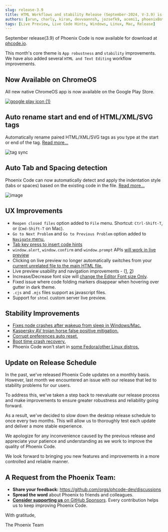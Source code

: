 ```yaml
---
slug: release-3.9
title: HTML Workflows and stability Release (September-2024, V-3.9) is now Live 
authors: [arun, charly, kiran, devvaannsh, jozsefk9, acemi1, phoenixBot]
tags: [Live Preview, Live Code Hints, Windows, Linux, Mac, Release]
---
```


September release(3.9) of Phoenix Code is now available for download at
[phcode.io](https://phcode.io).

This month's core theme is `App robustness` and `stability` improvements.
We have also added several `HTML and Text Editing` workflow improvements.

## Now Available on ChromeOS

All new native ChromeOS app is now available on the Google Play Store.

[![google play icon (1)](https://github.com/user-attachments/assets/0a7f20ce-653c-43a8-ac3e-3875ea74df5b)](https://play.google.com/store/apps/details?id=prod.phcode.twa)

## Auto rename start and end of HTML/XML/SVG tags

Automatically rename paired HTML/XML/SVG tags as you type at the start or end of the tag. [Read more...](https://docs.phcode.dev/docs/editing-text/#auto-rename-tag)

![tag sync](https://github.com/user-attachments/assets/ad82db8c-df1c-4c83-a5db-145caab539ec)

## Auto Tab and Spacing detection

Phoenix Code can now automatically detect and apply the indentation style (tabs or spaces) based on the existing code in the file.
[Read more...](https://docs.phcode.dev/docs/editing-text/#auto-space-detection)

![image](https://github.com/user-attachments/assets/0adc47c5-a561-4002-bffb-d7bcde999b9d)

## UX Improvements

- `Reopen closed files` option added to `File` menu. Shortcut: `Ctrl-Shift-T`, or (`Cmd-Shift-T` on Mac).
- `Go to Next Problem` and `Go to Previous Problem` option added to [`Navigate` menu.](https://github.com/phcode-dev/phoenix/pull/1732)
- [Tab key press to insert code hints](https://github.com/orgs/phcode-dev/discussions/1809)
- `window.alert`, `window.confirm` and `window.prompt` APIs [will work in live preview](https://github.com/phcode-dev/phoenix/pull/1814)
- Clicking on live preview no longer automatically switches from your [current unrelated file to the main HTML file.](https://github.com/phcode-dev/phoenix/pull/1800)
- Live preview usability and navigation improvements - ([1](https://github.com/phcode-dev/phoenix/pull/1741), [2](https://github.com/phcode-dev/phoenix/pull/1760))
- Increase/Decrease font size will [change the Editor Font size Only](https://github.com/phcode-dev/phoenix/pull/1799).
- Fixed issue where code folding markers disappear when hovering over gutter in dark theme.
- `.cjs` and `.mjs` files support as javascript files.
- Support for `shtml` custom server live preview.

## Stability Improvements

- [Fixes node crashes after wakeup from sleep in Windows/Mac.](https://github.com/phcode-dev/phoenix/issues/1791) 
- [Kaspersky AV trojan horse false positive mitigation.](https://github.com/phcode-dev/phoenix/issues/1821)
- [Corrupt preferences auto reset.](https://github.com/phcode-dev/phoenix/pull/1818)
- [Boot time crash recovery.](https://github.com/phcode-dev/phoenix/pull/1812)
- Phoenix Code won't start in [some Fedora/other Linux distros.](https://github.com/phcode-dev/phoenix/pull/1740)

## Update on Release Schedule

In the past, we've released Phoenix Code updates on a monthly basis. However, last month we encountered an issue with our release that led to stability problems for our users.

To address this, we've taken a step back to reevaluate our release process and make improvements to ensure greater robustness and reliability going forward.

As a result, we've decided to slow down the desktop release schedule to once every two months. This will allow us to thoroughly test each update and deliver a more stable experience.

We apologize for any inconvenience caused by the previous release and appreciate your patience and understanding as we work to improve the quality of Phoenix Code.

We look forward to bringing you new features and improvements in a more controlled and reliable manner.

## A Request from the Phoenix Team:

-   **Share your feedback:** https://github.com/orgs/phcode-dev/discussions
-   **Spread the word** about Phoenix to friends and colleagues.
-   [**Consider supporting us** on GitHub Sponsors](https://github.com/sponsors/phcode-dev).
    Every contribution helps us to keep improving Phoenix Code.

With gratitude,

The Phoenix Team
